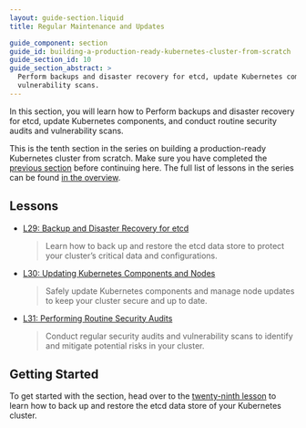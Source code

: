 ```yaml
---
layout: guide-section.liquid
title: Regular Maintenance and Updates

guide_component: section
guide_id: building-a-production-ready-kubernetes-cluster-from-scratch
guide_section_id: 10
guide_section_abstract: >
  Perform backups and disaster recovery for etcd, update Kubernetes components, and conduct routine security audits and
  vulnerability scans.
---
```


In this section, you will learn how to Perform backups and disaster recovery for etcd, update Kubernetes components, and
conduct routine security audits and vulnerability scans.

This is the tenth section in the series on building a production-ready Kubernetes cluster from scratch. Make sure you
have completed the [previous section](#) before continuing here. The full list of lessons in the series can be found
[in the overview](/building-a-production-ready-kubernetes-cluster-from-scratch).

## Lessons

- [L29: Backup and Disaster Recovery for etcd](/2024/XX/XX/building-a-production-ready-kubernetes-cluster-from-scratch-l29)

  > Learn how to back up and restore the etcd data store to protect your cluster’s critical data and configurations.

- [L30: Updating Kubernetes Components and Nodes](/2024/XX/XX/building-a-production-ready-kubernetes-cluster-from-scratch-l30)

  > Safely update Kubernetes components and manage node updates to keep your cluster secure and up to date.

- [L31: Performing Routine Security Audits](/2024/XX/XX/building-a-production-ready-kubernetes-cluster-from-scratch-l31)

  > Conduct regular security audits and vulnerability scans to identify and mitigate potential risks in your cluster.

## Getting Started

To get started with the section, head over to the
[twenty-ninth lesson](/building-a-production-ready-kubernetes-cluster-from-scratch/lession-29) to learn how to back up
and restore the etcd data store of your Kubernetes cluster.
